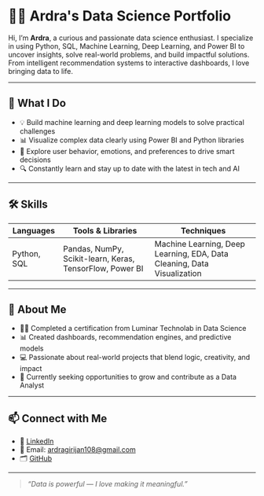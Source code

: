 # 👩‍💻 Ardra's Data Science Portfolio

Hi, I’m **Ardra**, a curious and passionate data science enthusiast. I specialize in using Python, SQL, Machine Learning, Deep Learning, and Power BI to uncover insights, solve real-world problems, and build impactful solutions. From intelligent recommendation systems to interactive dashboards, I love bringing data to life.

---

## 🌟 What I Do

- 💡 Build machine learning and deep learning models to solve practical challenges
- 📊 Visualize complex data clearly using Power BI and Python libraries
- 🧠 Explore user behavior, emotions, and preferences to drive smart decisions
- 🔍 Constantly learn and stay up to date with the latest in tech and AI

---

## 🛠 Skills

| Languages     | Tools & Libraries                     | Techniques                             |
|---------------|----------------------------------------|-----------------------------------------|
| Python, SQL   | Pandas, NumPy, Scikit-learn, Keras, TensorFlow, Power BI | Machine Learning, Deep Learning, EDA, Data Cleaning, Data Visualization |

---

## 💬 About Me

- 👩‍🎓 Completed a certification from Luminar Technolab in Data Science
- 📊 Created dashboards, recommendation engines, and predictive models  
- 💻 Passionate about real-world projects that blend logic, creativity, and impact  
- 🚀 Currently seeking opportunities to grow and contribute as a Data Analyst


---

## 📫 Connect with Me

- 🔗 [LinkedIn](http://www.linkedin.com/in/ardra-a-g-b0a6a530a)
- 📧 Email: ardragirijan108@gmail.com
- 🗂 [GitHub](https://github.com/Ardra-AG)

---

> _“Data is powerful — I love making it meaningful.”_
